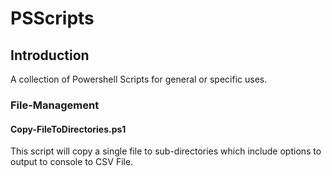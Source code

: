 # PSScripts

## Introduction
A collection of Powershell Scripts for general or specific uses.

### File-Management 

#### Copy-FileToDirectories.ps1
This script will copy a single file to sub-directories which include options to output to console to CSV File.
